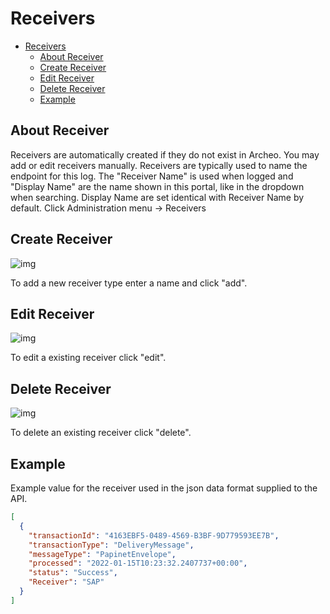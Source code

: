 
# Receivers

- [Receivers](#receivers)
  - [About Receiver](#about-receiver)
  - [Create Receiver](#create-receiver)
  - [Edit Receiver](#edit-receiver)
  - [Delete Receiver](#delete-receiver)
  - [Example](#example)

## About Receiver

Receivers are automatically created if they do not exist in Archeo. You may add or edit receivers manually. Receivers are typically used to name the endpoint for this log. The "Receiver Name" is used when logged and "Display Name" are the name shown in this portal, like in the dropdown when searching. Display Name are set identical with Receiver Name by default.
Click Administration menu → Receivers

## Create Receiver

![img](https://archeodocstorage.blob.core.windows.net/images/Configuration-Receiver-New.png)

To add a new receiver type enter a name and click "add".

## Edit Receiver

![img](https://archeodocstorage.blob.core.windows.net/images/Configuration-Receiver-Edit.png)

To edit a existing receiver click "edit".

## Delete Receiver

![img](https://archeodocstorage.blob.core.windows.net/images/Configuration-Receiver-Delete.png)

To delete an existing receiver click "delete".

## Example

Example value for the receiver used in the json data format supplied to the API.

```json
[
  {
    "transactionId": "4163EBF5-0489-4569-B3BF-9D779593EE7B",
    "transactionType": "DeliveryMessage",
    "messageType": "PapinetEnvelope",   
    "processed": "2022-01-15T10:23:32.2407737+00:00",   
    "status": "Success",
    "Receiver": "SAP"
  }
]
```
